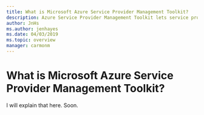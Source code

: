 ```yaml
---
title: What is Microsoft Azure Service Provider Management Toolkit?
description: Azure Service Provider Management Toolkit lets service providers manage customer resources at scale.
author: JnHs
ms.author: jenhayes
ms.date: 04/03/2019
ms.topic: overview
manager: carmonm
---
```

# What is Microsoft Azure Service Provider Management Toolkit?

I will explain that here. Soon.


